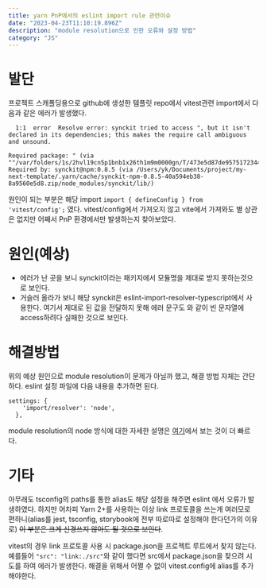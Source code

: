 ```yaml
---
title: yarn PnP에서의 eslint import rule 관련이슈
date: "2023-04-23T11:10:19.896Z"
description: "module resolution으로 인한 오류와 설정 방법"
category: "JS"
---
```


# 발단
프로젝트 스캐폴딩용으로 github에 생성한 템플릿 repo에서 vitest관련 import에서 다음과 같은 에러가 발생했다.
```
  1:1  error  Resolve error: synckit tried to access ", but it isn't declared in its dependencies; this makes the require call ambiguous and unsound.

Required package: " (via ""/var/folders/1s/2hvl19cn5p1bnb1x26th1m9m0000gn/T/473e5d87de9575172344d889c511233f.cjs"")
Required by: synckit@npm:0.8.5 (via /Users/yk/Documents/project/my-next-template/.yarn/cache/synckit-npm-0.8.5-40a594eb38-8a9560e5d8.zip/node_modules/synckit/lib/)
```

원인이 되는 부분은 해당 import ```import { defineConfig } from 'vitest/config';``` 였다.
vitest/config에서 가져오지 않고 vite에서 가져와도 별 상관은 없지만 어째서 PnP 환경에서만 발생하는지 찾아보았다.

# 원인(예상)
- 에러가 난 곳을 보니 synckit이라는 패키지에서 모듈명을 제대로 받지 못하는것으로 보인다.
- 거슬러 올라가 보니 해당 synckit은 eslint-import-resolver-typescript에서 사용한다. 여기서 제대로 된 값을 전달하지 못해 에러 문구도 와 같이 빈 문자열에 access하려다 실패한 것으로 보인다.


# 해결방법
위의 예상 원인으로 module resolution이 문제가 아닐까 했고, 해결 방법 자체는 간단하다. eslint 설정 파일에 다음 내용을 추가하면 된다.
```
settings: {
    'import/resolver': 'node',
  },
```
module resolution의 node 방식에 대한 자세한 설명은 [여기](https://www.typescriptlang.org/docs/handbook/module-resolution.html#how-nodejs-resolves-modules)에서 보는 것이 더 빠르다.

# 기타
아무래도 tsconfig의 paths를 통한 alias도 해당 설정을 해주면 eslint 에서 오류가 발생하였다. 하지만 어차피 Yarn 2+를 사용하는 이상 link 프로토콜을 쓰는게 여러모로 편하니(alias를 jest, tsconfig, storybook에 전부 따로따로 설정해야 한다던가의 이유로) ~~이 부분은 크게 신경쓰지 않아도 될 것으로 보인다~~.

vitest의 경우 link 프로토콜 사용 시 package.json을 프로젝트 루트에서 찾지 않는다.
예를들어 `"src": "link:./src"`와 같이 했다면 src에서 package.json을 찾으려 시도를 하여 에러가 발생한다. 해결을 위해서 어쩔 수 없이 vitest.config에 alias를 추가해야한다.